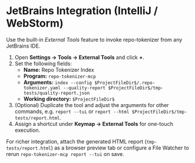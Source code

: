 # JetBrains Integration (IntelliJ / WebStorm)

Use the built-in *External Tools* feature to invoke repo-tokenizer from any JetBrains IDE.

1. Open **Settings → Tools → External Tools** and click **+**.
2. Set the following fields:
   - **Name:** Repo Tokenizer Index
   - **Program:** `repo-tokenizer-mcp`
   - **Arguments:** `index --config $ProjectFileDir$/.repo-tokenizer.yaml --quality-report $ProjectFileDir$/tmp-tests/quality-report.json`
   - **Working directory:** `$ProjectFileDir$`
3. (Optional) Duplicate the tool and adjust the arguments for other commands, e.g. `report --tui` or `report --html $ProjectFileDir$/tmp-tests/report.html`.
4. Assign a shortcut under **Keymap → External Tools** for one-touch execution.

For richer integration, attach the generated HTML report (`tmp-tests/report.html`) as a browser preview tab or configure a File Watcher to rerun `repo-tokenizer-mcp report --tui` on save.
